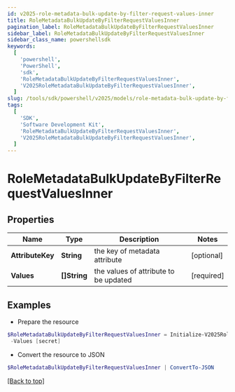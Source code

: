 ```yaml
---
id: v2025-role-metadata-bulk-update-by-filter-request-values-inner
title: RoleMetadataBulkUpdateByFilterRequestValuesInner
pagination_label: RoleMetadataBulkUpdateByFilterRequestValuesInner
sidebar_label: RoleMetadataBulkUpdateByFilterRequestValuesInner
sidebar_class_name: powershellsdk
keywords:
  [
    'powershell',
    'PowerShell',
    'sdk',
    'RoleMetadataBulkUpdateByFilterRequestValuesInner',
    'V2025RoleMetadataBulkUpdateByFilterRequestValuesInner',
  ]
slug: /tools/sdk/powershell/v2025/models/role-metadata-bulk-update-by-filter-request-values-inner
tags:
  [
    'SDK',
    'Software Development Kit',
    'RoleMetadataBulkUpdateByFilterRequestValuesInner',
    'V2025RoleMetadataBulkUpdateByFilterRequestValuesInner',
  ]
---
```


# RoleMetadataBulkUpdateByFilterRequestValuesInner

## Properties

| Name | Type | Description | Notes |
| --- | --- | --- | --- |
| **AttributeKey** | **String** | the key of metadata attribute | [optional] |
| **Values** | **[]String** | the values of attribute to be updated | [required] |

## Examples

- Prepare the resource

```powershell
$RoleMetadataBulkUpdateByFilterRequestValuesInner = Initialize-V2025RoleMetadataBulkUpdateByFilterRequestValuesInner  -AttributeKey iscFederalClassifications `
 -Values [secret]
```

- Convert the resource to JSON

```powershell
$RoleMetadataBulkUpdateByFilterRequestValuesInner | ConvertTo-JSON
```

[[Back to top]](#)
